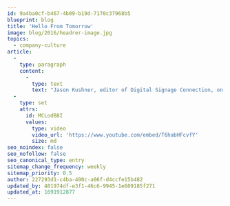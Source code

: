 ```yaml
---
id: 9a4ba0cf-b467-4b09-b19d-7170c37968b5
blueprint: blog
title: 'Hello From Tomorrow'
image: blog/2016/headrer-image.jpg
topics:
  - company-culture
article:
  -
    type: paragraph
    content:
      -
        type: text
        text: "Jason Kushner, editor of Digital Signage Connection, on the scene at the opening of Coates Group's digital innovation lab in Chicago on September 29 2016."
  -
    type: set
    attrs:
      id: MCLodB8I
      values:
        type: video
        video_url: 'https://www.youtube.com/embed/T6habHFcvfY'
        size: md
seo_noindex: false
seo_nofollow: false
seo_canonical_type: entry
sitemap_change_frequency: weekly
sitemap_priority: 0.5
author: 227293d1-c4ba-400c-a06f-d4ccfe15b482
updated_by: 481974df-e3f1-46c6-9945-1e609185f271
updated_at: 1691912877
---
```

